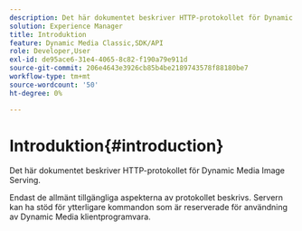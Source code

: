 ```yaml
---
description: Det här dokumentet beskriver HTTP-protokollet för Dynamic Media Image Serving.
solution: Experience Manager
title: Introduktion
feature: Dynamic Media Classic,SDK/API
role: Developer,User
exl-id: de95ace6-31e4-4065-8c82-f190a79e911d
source-git-commit: 206e4643e3926cb85b4be2189743578f88180be7
workflow-type: tm+mt
source-wordcount: '50'
ht-degree: 0%

---
```


# Introduktion{#introduction}

Det här dokumentet beskriver HTTP-protokollet för Dynamic Media Image Serving.

Endast de allmänt tillgängliga aspekterna av protokollet beskrivs. Servern kan ha stöd för ytterligare kommandon som är reserverade för användning av Dynamic Media klientprogramvara.
